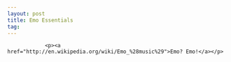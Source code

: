 ```yaml
---
layout: post
title: Emo Essentials
tag: 
---
```



                <p><a href="http://en.wikipedia.org/wiki/Emo_%28music%29">Emo? Emo!</a></p>
<div style="text-align: center;"><a href='/uploads/emobabe.jpg' title=''><img src='/uploads/emobabe.thumbnail.jpg' alt='' /></a></div>
<div style="text-align:center"><object type="application/x-shockwave-flash" style="width:425px; height:350px" data="http://www.youtube.com/v/vEgCsYJVXxs"><param name="movie" value="http://www.youtube.com/v/vEgCsYJVXxs"></param></object></div>
            
